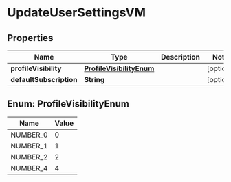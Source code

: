 

# UpdateUserSettingsVM


## Properties

Name | Type | Description | Notes
------------ | ------------- | ------------- | -------------
**profileVisibility** | [**ProfileVisibilityEnum**](#ProfileVisibilityEnum) |  |  [optional]
**defaultSubscription** | **String** |  |  [optional]



## Enum: ProfileVisibilityEnum

Name | Value
---- | -----
NUMBER_0 | 0
NUMBER_1 | 1
NUMBER_2 | 2
NUMBER_4 | 4



